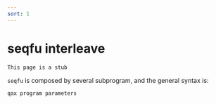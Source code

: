 ```yaml
---
sort: 1
---
```

# seqfu interleave

```note
This page is a stub
```

`seqfu` is composed by several subprogram, and the general syntax is:

```
qax program parameters
```
